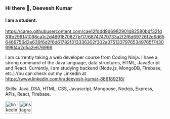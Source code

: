 ### Hi there 👋, Deevesh Kumar
#### I am a student.
https://camo.githubusercontent.com/cae12fddd9d6982901d82580bdf321d81fb299141098ca1c2d4891870827bf17/68747470733a2f2f6d69726f2e6d656469756d2e636f6d2f6d61782f313336302f302a37513379765349765f7430696f4a2d5a2e676966

I am currently taking a web developer course from Coding Ninja. I have a strong command of the Java language, data structures, HTML, JavaScript and React. Currently, I am studying backend (Node.js, MongoDB, Firebase, etc.).You can check out my Linkedin at https://www.linkedin.com/in/deevesh-kumar-886189218/

Skills: Java, DSA, HTML, CSS, Javascript, Mongoose, Nodejs, Express, APIs, React, Firebase.


[<img src='https://cdn.jsdelivr.net/npm/simple-icons@3.0.1/icons/linkedin.svg' alt='linkedin' height='40'>](https://www.linkedin.com/in/deevesh-kumar-886189218/)     [<img src='https://cdn.jsdelivr.net/npm/simple-icons@3.0.1/icons/instagram.svg' alt='instagram' height='40'>](https://www.instagram.com/vermandeeveshkumar/) 
